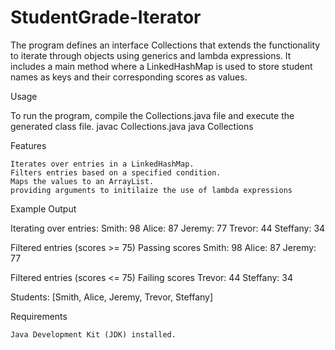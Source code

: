 # StudentGrade-Iterator
The program defines an interface Collections that extends the functionality to iterate through objects using generics and lambda expressions. It includes a main method where a LinkedHashMap is used to store student names as keys and their corresponding scores as values.

Usage

To run the program, compile the Collections.java file and execute the generated class file.
javac Collections.java
java Collections


Features

    Iterates over entries in a LinkedHashMap.
    Filters entries based on a specified condition.
    Maps the values to an ArrayList.
    providing arguments to initilaize the use of lambda expressions



Example Output

Iterating over entries:
Smith: 98
Alice: 87
Jeremy: 77
Trevor: 44
Steffany: 34

Filtered entries (scores >= 75)
Passing scores
Smith: 98
Alice: 87
Jeremy: 77

Filtered entries (scores <= 75)
Failing scores
Trevor: 44
Steffany: 34

Students: [Smith, Alice, Jeremy, Trevor, Steffany]


Requirements

    Java Development Kit (JDK) installed.
